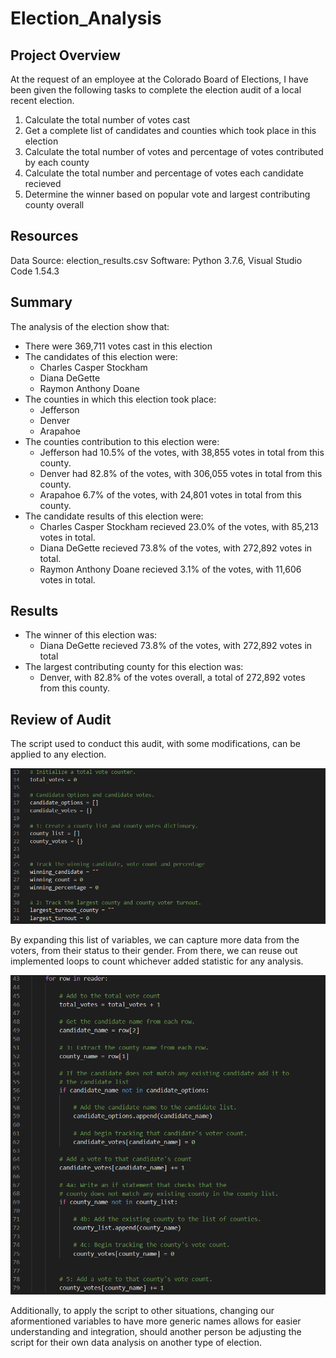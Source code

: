 # Election_Analysis

## Project Overview
At the request of an employee at the Colorado Board of Elections, I have been given the following tasks to complete the election audit of a local recent election.

1. Calculate the total number of votes cast
2. Get a complete list of candidates and counties which took place in this election
3. Calculate the total number of votes and percentage of votes contributed by each county
4. Calculate the total number and percentage of votes each candidate recieved
5. Determine the winner based on popular vote and largest contributing county overall

## Resources
Data Source: election_results.csv
Software: Python 3.7.6, Visual Studio Code 1.54.3

## Summary
The analysis of the election show that:

* There were 369,711 votes cast in this election
* The candidates of this election were:
  * Charles Casper Stockham
  * Diana DeGette
  * Raymon Anthony Doane
* The counties in which this election took place:
  * Jefferson
  * Denver
  * Arapahoe
* The counties contribution to this election were:
  * Jefferson had 10.5% of the votes, with 38,855 votes in total from this county.
  * Denver had 82.8% of the votes, with 306,055 votes in total from this county.
  * Arapahoe 6.7% of the votes, with 24,801 votes in total from this county.
* The candidate results of this election were:
  * Charles Casper Stockham recieved 23.0% of the votes, with 85,213 votes in total.
  * Diana DeGette recieved 73.8% of the votes, with 272,892 votes in total.
  * Raymon Anthony Doane recieved 3.1% of the votes, with 11,606 votes in total.

## Results

* The winner of this election was:
  * Diana DeGette recieved 73.8% of the votes, with 272,892 votes in total
* The largest contributing county for this election was:
  * Denver, with 82.8% of the votes overall, a total of 272,892 votes from this county.

## Review of Audit
The script used to conduct this audit, with some modifications, can be applied to any election.

![variablesElection](Resources/variablesElection.PNG)

By expanding this list of variables, we can capture more data from the voters, from their status to their gender. From there, we can reuse out implemented loops to count whichever added statistic for any analysis.

![readerLoop](Resources/readerLoop.PNG)

Additionally, to apply the script to other situations, changing our aformentioned variables to have more generic names allows for easier understanding and integration, should another person be adjusting the script for their own data analysis on another type of election.
